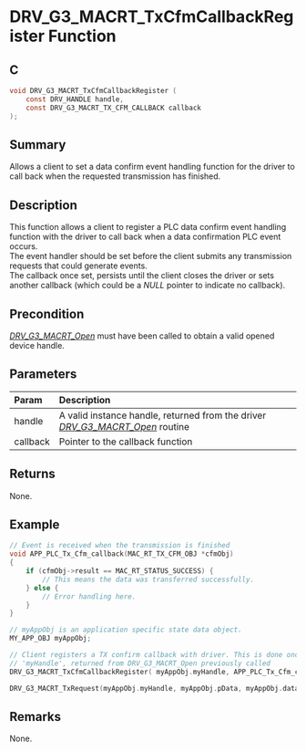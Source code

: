 # DRV_G3_MACRT_TxCfmCallbackRegister Function

## C

```c
void DRV_G3_MACRT_TxCfmCallbackRegister (
    const DRV_HANDLE handle,
    const DRV_G3_MACRT_TX_CFM_CALLBACK callback
);
```

## Summary

Allows a client to set a data confirm event handling function for the driver to call back when the requested transmission has finished.

## Description

This function allows a client to register a PLC data confirm event handling function with the driver to call back when a data confirmation PLC event occurs.   
The event handler should be set before the client submits any transmission requests that could generate events.   
The callback once set, persists until the client closes the driver or sets another callback (which could be a *NULL* pointer to indicate no callback).

## Precondition

[*DRV_G3_MACRT_Open*](GUID-CFC0A3D7-6B3D-4D47-A061-7314346BFFCF.html) must have been called to obtain a valid opened device handle.

## Parameters

| Param | Description |
|:----- |:----------- |
| handle | A valid instance handle, returned from the driver [*DRV_G3_MACRT_Open*](GUID-CFC0A3D7-6B3D-4D47-A061-7314346BFFCF.html) routine |
| callback | Pointer to the callback function |

## Returns

None.

## Example

```c
// Event is received when the transmission is finished
void APP_PLC_Tx_Cfm_callback(MAC_RT_TX_CFM_OBJ *cfmObj)
{
    if (cfmObj->result == MAC_RT_STATUS_SUCCESS) {
        // This means the data was transferred successfully.
    } else {
        // Error handling here.
    }
}

// myAppObj is an application specific state data object.
MY_APP_OBJ myAppObj;

// Client registers a TX confirm callback with driver. This is done once
// 'myHandle', returned from DRV_G3_MACRT_Open previously called
DRV_G3_MACRT_TxCfmCallbackRegister( myAppObj.myHandle, APP_PLC_Tx_Cfm_callback );

DRV_G3_MACRT_TxRequest(myAppObj.myHandle, myAppObj.pData, myAppObj.dataLength);
```

## Remarks

None.

